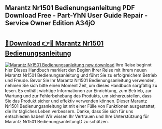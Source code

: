 ## Marantz Nr1501 Bedienungsanleitung PDF Download Free - Part-YhN User Guide Repair - Service Owner Edition A34jO

# <h2><a href="http://df63qd.blite.top/?on=Marantz+Nr1501+Bedienungsanleitung">🔗Download 👉🔴 Marantz Nr1501 Bedienungsanleitung</a></h2>

[![Marantz Nr1501 Bedienungsanleitung new download](https://i.imgur.com/lujVjoI.png)](http://df63qd.blite.top/?on=Marantz+Nr1501+Bedienungsanleitung)
Ihre Reise beginnt hier Dieses Handbuch markiert den Beginn Ihrer Reise mit Ihrem neuen Marantz Nr1501 Bedienungsanleitung und führt Sie zu erfolgreichem Betrieb und Freude. Bevor Sie Ihr Marantz Nr1501 Bedienungsanleitung verwenden, nehmen Sie sich bitte einen Moment Zeit, um dieses Handbuch sorgfältig zu lesen. Es enthält wichtige Informationen zur Einrichtung, zum Betrieb, zur Wartung und zur Fehlerbehebung des Produkts, um sicherzustellen, dass Sie das Produkt sicher und effektiv verwenden können. Dieser Marantz Nr1501 Bedienungsanleitung ist mit einer Fülle von Funktionen ausgestattet, die Ihr tägliches Leben verbessern. Danke, dass Sie sich für uns entschieden haben! Wir wissen Ihr Vertrauen und Ihre Unterstützung für Marantz Nr1501 BedienungsanleitungD zu schätzen.
